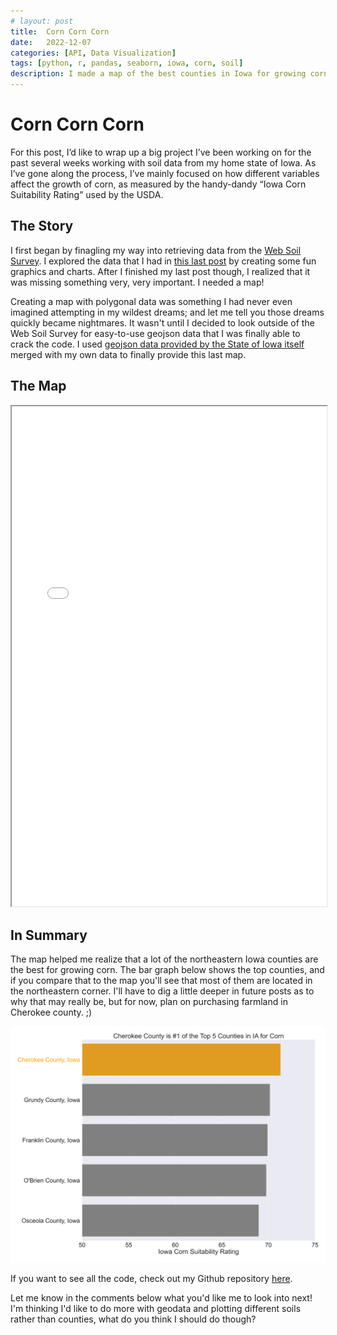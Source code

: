 ```yaml
---
# layout: post
title:  Corn Corn Corn
date:   2022-12-07
categories: [API, Data Visualization]
tags: [python, r, pandas, seaborn, iowa, corn, soil]
description: I made a map of the best counties in Iowa for growing corn
---
```

# Corn Corn Corn

For this post, I’d like to wrap up a big project I’ve been working on for the past several weeks working with soil data from my home state of Iowa. As I’ve gone along the process, I’ve mainly focused on how different variables affect the growth of corn, as measured by the handy-dandy “Iowa Corn Suitability Rating” used by the USDA.


## The Story
I first began by finagling my way into retrieving data from the [Web Soil Survey](https://websoilsurvey.sc.egov.usda.gov/App/HomePage.htm). I explored the data that I had in [this last post](https://www.datasciencemagic.org/posts/Dirtylicious-Data-Exploration/) by creating some fun graphics and charts. After I finished my last post though, I realized that it was missing something very, very important. I needed a map!

Creating a map with polygonal data was something I had never even imagined attempting in my wildest dreams; and let me tell you those dreams quickly became nightmares. It wasn't until I decided to look outside of the Web Soil Survey for easy-to-use geojson data that I was finally able to crack the code. I used [geojson data provided by the State of Iowa itself](https://www.arcgis.com/home/item.html?id=8a1c2d500d8847d79aa47d45d44eb133#overview) merged with my own data to finally provide this last map.

## The Map

<iframe src="/assets/plots/iowa_corn_suitability_map.html" width="100%" height="800px"></iframe>

## In Summary
The map helped me realize that a lot of the northeastern Iowa counties are the best for growing corn. The bar graph below shows the top counties, and if you compare that to the map you'll see that most of them are located in the northeastern corner. I'll have to dig a little deeper in future posts as to why that may really be, but for now, plan on purchasing farmland in Cherokee county. ;)

<img src="https://github.com/sspackman99/sspackman99.github.io/raw/main/assets/images/county.png" alt="" style="width:1000px;"/>

If you want to see all the code, check out my Github repository [here](https://github.com/sspackman99/wss_data_access).

Let me know in the comments below what you'd like me to look into next! I'm thinking I'd like to do more with geodata and plotting different soils rather than counties, what do you think I should do though?
